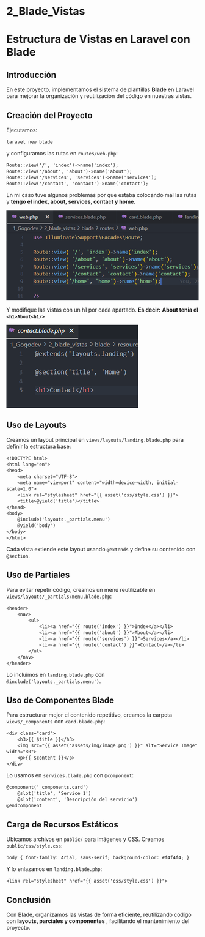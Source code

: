 # **2_Blade_Vistas**

# **Estructura de Vistas en Laravel con Blade**

## **Introducción**

En este proyecto, implementamos el sistema de plantillas **Blade** en Laravel para mejorar la organización y reutilización del código en nuestras vistas.

## **Creación del Proyecto**

Ejecutamos:

```
laravel new blade
```

y configuramos las rutas en `routes/web.php`:

```
Route::view('/', 'index')->name('index');
Route::view('/about', 'about')->name('about');
Route::view('/services', 'services')->name('services');
Route::view('/contact', 'contact')->name('contact');
```

En mi caso tuve algunos problemas por que estaba colocando mal las rutas y **tengo el index, about, services, contact y home.** 

![1740499283384](image/readme/1740499283384.png)

Y modifique las vistas con un h1 por cada apartado. **Es decir:** **About tenia el `<h1>About<h1/>`**

![1740499326957](image/readme/1740499326957.png)

## **Uso de Layouts**

Creamos un layout principal en `views/layouts/landing.blade.php` para definir la estructura base:

```
<!DOCTYPE html>
<html lang="en">
<head>
    <meta charset="UTF-8">
    <meta name="viewport" content="width=device-width, initial-scale=1.0">
    <link rel="stylesheet" href="{{ asset('css/style.css') }}">
    <title>@yield('title')</title>
</head>
<body>
    @include('layouts._partials.menu')
    @yield('body')
</body>
</html>
```

Cada vista extiende este layout usando `@extends` y define su contenido con `@section`.

## **Uso de Partiales**

Para evitar repetir código, creamos un menú reutilizable en `views/layouts/_partials/menu.blade.php`:

```
<header>
    <nav>
        <ul>
            <li><a href="{{ route('index') }}">Index</a></li>
            <li><a href="{{ route('about') }}">About</a></li>
            <li><a href="{{ route('services') }}">Services</a></li>
            <li><a href="{{ route('contact') }}">Contact</a></li>
        </ul>
    </nav>
</header>
```

Lo incluimos en `landing.blade.php` con `@include('layouts._partials.menu')`.

## **Uso de Componentes Blade**

Para estructurar mejor el contenido repetitivo, creamos la carpeta `views/_components` con `card.blade.php`:

```
<div class="card">
    <h3>{{ $title }}</h3>
    <img src="{{ asset('assets/img/image.png') }}" alt="Service Image" width="80">
    <p>{{ $content }}</p>
</div>

```

Lo usamos en `services.blade.php` con `@component`:

```
@component('_components.card')
    @slot('title', 'Service 1')
    @slot('content', 'Descripción del servicio')
@endcomponent
```

## **Carga de Recursos Estáticos**

Ubicamos archivos en `public/` para imágenes y CSS.
Creamos `public/css/style.css`:

```
body { font-family: Arial, sans-serif; background-color: #f4f4f4; }
```

Y lo enlazamos en `landing.blade.php`:

```
<link rel="stylesheet" href="{{ asset('css/style.css') }}">
```

## **Conclusión**

Con Blade, organizamos las vistas de forma eficiente, reutilizando código con  **layouts, parciales y componentes** , facilitando el mantenimiento del proyecto.

